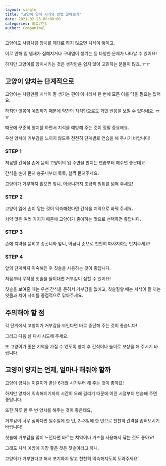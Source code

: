 ```yaml
---
layout: single
title: "고양이 양치 시기와 방법 알아보기"
date: 2021-02-26 08:00:00
categories: 의료/건강
author: Companimal
---
```


고양이도 사람처럼 양치를 제대로 하지 않으면 치석이 쌓이고,

이로 인해 입 냄새가 심해지거나 구내염이 생기는 등 다양한 문제가 나타날 수 있어요!

하지만 고양이를 양치시키는 것은 생각만큼 쉽지 않아 고민하는 분들이 많죠. ㅠㅠ

## 고양이 양치는 단계적으로

고양이는 사람만큼 치석이 잘 생기는 편이 아니라서 한 번에 모든 이를 닦을 필요는 없어요.

하지만 잇몸이 예민하기 때문에 약간의 치석만으로도 과민 반응을 보일 수 있다네요. ㅠㅠ

때문에 꾸준히 양치를 하면서 치석을 예방해 주는 것이 정말 중요해요.

우선 양치에 거부감을 느끼지 않도록 천천히 단계별로 연습을 해 주시기 바랍니다!

### STEP 1

처음엔 간식을 손에 묻혀 고양이의 입 주변을 만지는 연습부터 해주면 좋은데요.

간식을 손에 묻혀 송곳니부터 톡톡, 살짝 묻혀주세요.

고양이가 거부하지 않으면 앞니, 어금니까지 조금씩 범위를 넓혀 주세요!

### STEP 2

고양이 입에 손이 닿는 것이 익숙해졌다면 간식을 치약으로 바꿔 주세요.

치약 맛은 여러 가지기 때문에 고양이가 좋아하는 맛으로 선택하면 좋답니다.

### STEP 3

손에 치약을 묻히고 송곳니와 앞니, 어금니 순으로 천천히 마사지하듯 만져주세요!

### STEP 4

앞의 단계까지 익숙해진 후 칫솔을 사용하는 것이 좋답니다.

처음부터 무작정 칫솔을 들이대면 거부감이 심할 수 있어요!

칫솔을 보여줄 때는 우선 간식을 묻혀서 거부감을 없애고, 칫솔질할 때는 치석이 잘 끼는 잇몸과 치아 사이를 중점적으로 닦아주세요.

## 주의해야 할 점

각 단계에서 고양이가 거부감을 보인다면 바로 중단해 주는 것이 좋습니다!

그리고 다음 날 다시 시도해 주세요.

또 고양이가 좋은 기억을 가질 수 있도록 양치 후 간식이나 놀이로 보상을 해 주시기 바랍니다.

## 고양이 양치는 언제, 얼마나 해줘야 할까

고양이 양치는 이갈이가 끝난 6개월 시기부터 해 주는 것이 좋아요!

하지만 양치에 익숙해지기까지 시간이 오래 걸리기 때문에 어린 시절부터 연습해 주면 좋답니다.

또한 하루 한 두 번 양치를 해주는 것이 좋은데요,

거부감이 너무 심하다면 일주일에 한 번, 2~3일에 한 번으로 천천히 간격을 좁혀보시기 바랍니다!

칫솔에 거부감을 많이 느낀다면 바르는 치약이나 거즈를 사용해서 닦는 것도 좋아요!

그래도 치석 예방에 가장 좋은 것은 칫솔이라고 하니,

고양이가 거부한다고 해서 포기하지 말고 천천히 익숙해지도록 도와주세요!
